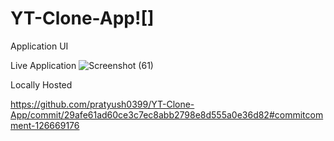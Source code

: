 # YT-Clone-App![]

Application UI

Live Application 
![Screenshot (61)](https://github.com/pratyush0399/YT-Clone-App/assets/66222022/ce4ff08b-309d-4904-a6a7-251d887d31f0)


Locally Hosted 

https://github.com/pratyush0399/YT-Clone-App/commit/29afe61ad60ce3c7ec8abb2798e8d555a0e36d82#commitcomment-126669176
